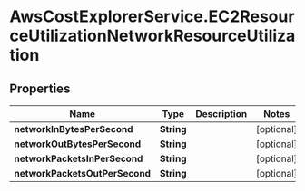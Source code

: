 # AwsCostExplorerService.EC2ResourceUtilizationNetworkResourceUtilization

## Properties

Name | Type | Description | Notes
------------ | ------------- | ------------- | -------------
**networkInBytesPerSecond** | **String** |  | [optional] 
**networkOutBytesPerSecond** | **String** |  | [optional] 
**networkPacketsInPerSecond** | **String** |  | [optional] 
**networkPacketsOutPerSecond** | **String** |  | [optional] 


